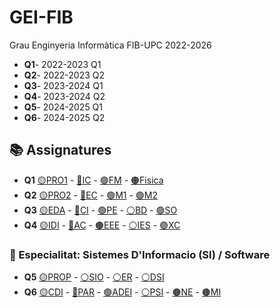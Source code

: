 # GEI-FIB
Grau Enginyeria Informàtica FIB-UPC 2022-2026

- **Q1**- 2022-2023 Q1
- **Q2**- 2022-2023 Q2
- **Q3**- 2023-2024 Q1
- **Q4**- 2023-2024 Q2
- **Q5**- 2024-2025 Q1
- **Q6**- 2024-2025 Q2

## 📚 Assignatures
 - **Q1** [🟡PRO1](Obligatories/Q1/PRO1) - [🔵IC](Obligatories/Q1/IC) - [🟢FM](Obligatories/Q1/FM) - [🟠Fisica](Obligatories/Q1/Fisica)
 - **Q2** [🟡PRO2](Obligatories/Q2/PRO2) - [🔵EC](Obligatories/Q2/EC) - [🟢M1](Obligatories/Q2/M1) - [🟢M2](Obligatories/Q2/M2)
 - **Q3** [🟡EDA](Obligatories/Q3/EDA) - [🔵CI](Obligatories/Q3/CI) - [🟢PE](Obligatories/Q3/PE) - [⚪BD](Obligatories/Q3/BD) - [🟣SO](Obligatories/Q3/SO)
 - **Q4** [🟡IDI](Obligatories/Q4/IDI) - [🔵AC](Obligatories/Q4/AC) - [🟤EEE](Obligatories/Q4/EEE) - [⚪IES](Obligatories/Q4/IES) - [🟣XC](Obligatories/Q4/XC)

### 📝 Especialitat: Sistemes D'Informacio (SI) / Software
 - **Q5** [🟡PROP](Obligatories/Q5/PROP) - [⚪SIO](Obligatories/Q5/SIO) - [⚪ER](Obligatories/Q5/ER) - [⚪DSI](Obligatories/Q5/DSI)
 - **Q6** [🟡CDI](Obligatories/Q6/CDI) - [🔵PAR](Obligatories/Q6/PAR) - [🟢ADEI](Obligatories/Q6/ADEI) - [⚪PSI](Obligatories/Q6/PSI) - [🟤NE](Obligatories/Q6/NE) - [🟤MI](Obligatories/Q6/MI)
